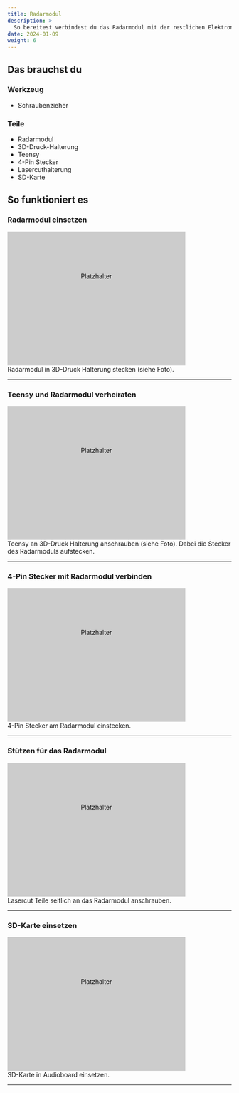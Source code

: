 ```yaml
---
title: Radarmodul
description: >
  So bereitest verbindest du das Radarmodul mit der restlichen Elektronik und bereitest den Einbau ins Gehäuse vor.  
date: 2024-01-09
weight: 6
---
```


## Das brauchst du

<div class="row style="height: 100vh;">
    <div class="col-6">
       <h3>Werkzeug</h3>
       <ul>
       <li>Schraubenzieher</li>
       </ul>
</div>
    <div class="col-6">
<h3>Teile</h3>
<ul>
       <li>Radarmodul</li>
              <li>3D-Druck-Halterung</li>
              <li>Teensy</li>
              <li>4-Pin Stecker</li>
              <li>Lasercuthalterung</li>
              <li>SD-Karte</li>
       </ul> 
       </div>
</div>

## So funktioniert es 
### Radarmodul einsetzen
<div class="row style="height: 100vh;">
    <div class="col-6">
       <div style="width: 400px; height: 300px; background-color: #cccccc; text-align: center; line-height: 200px;">
    Platzhalter
</div> </div>
    <div class="col-6 d-flex align-items-center justify-content-center">
Radarmodul in 3D-Druck Halterung stecken (siehe Foto).
    </div>
</div>
<hr class="my-4"> <!-- Trennlinie -->

### Teensy und Radarmodul verheiraten
<div class="row style="height: 100vh;">
    <div class="col-6">
       <div style="width: 400px; height: 300px; background-color: #cccccc; text-align: center; line-height: 200px;">
    Platzhalter
</div> </div>
    <div class="col-6 d-flex align-items-center justify-content-center">
Teensy an 3D-Druck Halterung anschrauben (siehe Foto). Dabei die Stecker des Radarmoduls aufstecken.
    </div>
</div>
<hr class="my-4"> <!-- Trennlinie -->

### 4-Pin Stecker mit Radarmodul verbinden
<div class="row style="height: 100vh;">
    <div class="col-6">
       <div style="width: 400px; height: 300px; background-color: #cccccc; text-align: center; line-height: 200px;">
    Platzhalter
</div> </div>
    <div class="col-6 d-flex align-items-center justify-content-center">
4-Pin Stecker am Radarmodul einstecken.
    </div>
</div>
<hr class="my-4"> <!-- Trennlinie -->

### Stützen für das Radarmodul
<div class="row style="height: 100vh;">
    <div class="col-6">
       <div style="width: 400px; height: 300px; background-color: #cccccc; text-align: center; line-height: 200px;">
    Platzhalter
</div> </div>
    <div class="col-6 d-flex align-items-center justify-content-center">
Lasercut Teile seitlich an das Radarmodul anschrauben.
    </div>
</div>
<hr class="my-4"> <!-- Trennlinie -->

### SD-Karte einsetzen
<div class="row style="height: 100vh;">
    <div class="col-6">
       <div style="width: 400px; height: 300px; background-color: #cccccc; text-align: center; line-height: 200px;">
    Platzhalter
</div> </div>
    <div class="col-6 d-flex align-items-center justify-content-center">
SD-Karte in Audioboard einsetzen.
    </div>
</div>
<hr class="my-4"> <!-- Trennlinie -->



